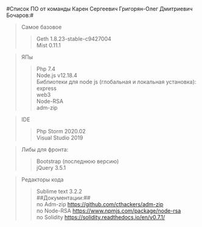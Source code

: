 #Список ПО от команды Карен Сергеевич Григорян-Олег Дмитриевич Бочаров:#
>Самое базовое
>>Geth 1.8.23-stable-c9427004  
>>Mist 0.11.1  

>ЯПы
>>Php 7.4  
>>Node.js v12.18.4  
>Библиотеки для node js (глобальная и локальная установка):  
>>express  
>>web3  
>>Node-RSA  
>>adm-zip  

>IDE
>>Php Storm 2020.02  
>>Visual Studio 2019  

>Либы для фронта:
>>Bootstrap (последнюю версию)  
>>jQuery 3.5.1  

>Редакторы кода
>>Sublime text 3.2.2    
##Документации:##  
по Adm-zip https://github.com/cthackers/adm-zip  
по Node-RSA https://www.npmjs.com/package/node-rsa  
по Solidity https://solidity.readthedocs.io/en/v0.7.1/  
